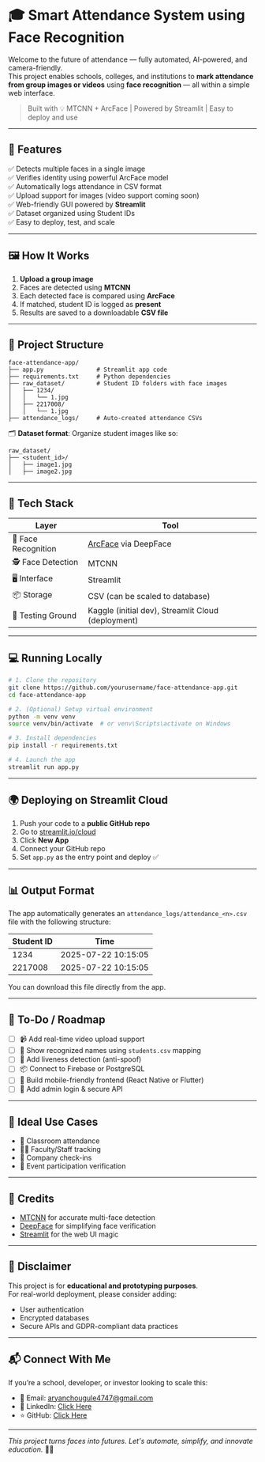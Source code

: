 
# 🎓 Smart Attendance System using Face Recognition

Welcome to the future of attendance — fully automated, AI-powered, and camera-friendly.  
This project enables schools, colleges, and institutions to **mark attendance from group images or videos** using **face recognition** — all within a simple web interface.

> Built with 💡 MTCNN + ArcFace | Powered by Streamlit | Easy to deploy and use

---

## 🚀 Features

✅ Detects multiple faces in a single image  
✅ Verifies identity using powerful ArcFace model  
✅ Automatically logs attendance in CSV format  
✅ Upload support for images (video support coming soon)  
✅ Web-friendly GUI powered by **Streamlit**  
✅ Dataset organized using Student IDs  
✅ Easy to deploy, test, and scale

---

## 🖼️ How It Works

1. **Upload a group image**
2. Faces are detected using **MTCNN**
3. Each detected face is compared using **ArcFace**
4. If matched, student ID is logged as **present**
5. Results are saved to a downloadable **CSV file**

---

## 📁 Project Structure

```
face-attendance-app/
├── app.py               # Streamlit app code
├── requirements.txt     # Python dependencies
├── raw_dataset/         # Student ID folders with face images
│   ├── 1234/
│   │   └── 1.jpg
│   ├── 2217008/
│   │   └── 1.jpg
├── attendance_logs/     # Auto-created attendance CSVs
```

🗂️ **Dataset format**:
Organize student images like so:
```
raw_dataset/
├── <student_id>/
│   ├── image1.jpg
│   ├── image2.jpg
```

---

## 🧠 Tech Stack

| Layer     | Tool         |
|-----------|--------------|
| 🧠 Face Recognition | [ArcFace](https://arxiv.org/abs/1801.07698) via DeepFace |
| 🕵️ Face Detection   | MTCNN |
| 🖥️ Interface        | Streamlit |
| 📦 Storage          | CSV (can be scaled to database) |
| 🧪 Testing Ground   | Kaggle (initial dev), Streamlit Cloud (deployment) |

---

## 💻 Running Locally

```bash
# 1. Clone the repository
git clone https://github.com/yourusername/face-attendance-app.git
cd face-attendance-app

# 2. (Optional) Setup virtual environment
python -m venv venv
source venv/bin/activate  # or venv\Scripts\activate on Windows

# 3. Install dependencies
pip install -r requirements.txt

# 4. Launch the app
streamlit run app.py
```

---

## 🌍 Deploying on Streamlit Cloud

1. Push your code to a **public GitHub repo**
2. Go to [streamlit.io/cloud](https://streamlit.io/cloud)
3. Click **New App**
4. Connect your GitHub repo
5. Set `app.py` as the entry point and deploy ✅

---

## 📊 Output Format

The app automatically generates an `attendance_logs/attendance_<n>.csv` file with the following structure:

| Student ID | Time                |
|------------|---------------------|
| 1234       | 2025-07-22 10:15:05 |
| 2217008    | 2025-07-22 10:15:05 |

You can download this file directly from the app.

---

## 📌 To-Do / Roadmap

- [ ] 📹 Add real-time video upload support
- [ ] 🧍 Show recognized names using `students.csv` mapping
- [ ] 🧠 Add liveness detection (anti-spoof)
- [ ] 📦 Connect to Firebase or PostgreSQL
- [ ] 📲 Build mobile-friendly frontend (React Native or Flutter)
- [ ] 🔐 Add admin login & secure API

---

## 🧠 Ideal Use Cases

- 🏫 Classroom attendance
- 🧑‍🏫 Faculty/Staff tracking
- 🏢 Company check-ins
- 🎤 Event participation verification

---

## 🙌 Credits

- [MTCNN](https://github.com/ipazc/mtcnn) for accurate multi-face detection
- [DeepFace](https://github.com/serengil/deepface) for simplifying face verification
- [Streamlit](https://streamlit.io) for the web UI magic

---

## 🛑 Disclaimer

This project is for **educational and prototyping purposes**.  
For real-world deployment, please consider adding:
- User authentication
- Encrypted databases
- Secure APIs and GDPR-compliant data practices

---

## 📬 Connect With Me

If you’re a school, developer, or investor looking to scale this:
- 📧 Email: aryanchougule4747@gmail.com
- 🧠 LinkedIn: [Click Here](https://www.linkedin.com/in/aryanpravinchougule/)
- ⭐ GitHub: [Click Here](https://github.com/AryanChougule)

---

_This project turns faces into futures. Let's automate, simplify, and innovate education._ 🧠📸

